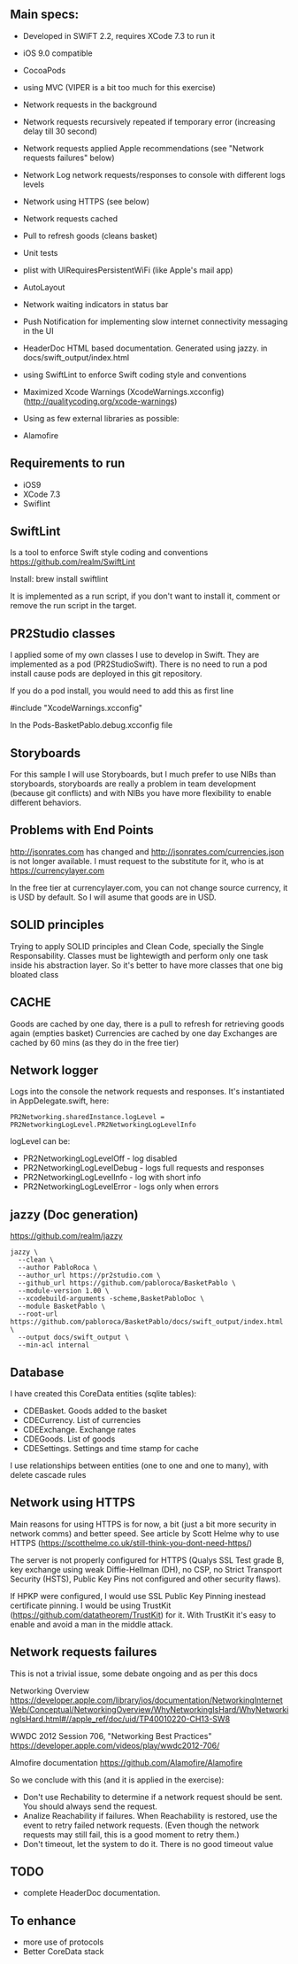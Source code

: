 
## Main specs:

* Developed in SWIFT 2.2, requires XCode 7.3 to run it
* iOS 9.0 compatible
* CocoaPods
* using MVC (VIPER is a bit too much for this exercise)
* Network requests in the background
* Network requests recursively repeated if temporary error (increasing delay till 30 second)
* Network requests applied Apple recommendations (see "Network requests failures" below)
* Network Log network requests/responses to console with different logs levels
* Network using HTTPS (see below)
* Network requests cached
* Pull to refresh goods (cleans basket)
* Unit tests
* plist with UIRequiresPersistentWiFi (like Apple's mail app)
* AutoLayout
* Network waiting indicators in status bar
* Push Notification for implementing slow internet connectivity messaging in the UI
* HeaderDoc HTML based documentation. Generated using jazzy. in docs/swift_output/index.html
* using SwiftLint to enforce Swift coding style and conventions
* Maximized Xcode Warnings (XcodeWarnings.xcconfig) (http://qualitycoding.org/xcode-warnings)
* Using as few external libraries as possible:

* Alamofire

## Requirements to run

* iOS9
* XCode 7.3
* Swiflint

## SwiftLint

Is a tool to enforce Swift style coding and conventions
https://github.com/realm/SwiftLint

Install: brew install swiftlint

It is implemented as a run script, if you don't want to install it, comment or remove the run script in the target.

## PR2Studio classes

I applied some of my own classes I use to develop in Swift. They are implemented as a pod (PR2StudioSwift). There is no need to run a pod install cause pods are deployed in this git repository.

If you do a pod install, you would need to add this as first line

#include "XcodeWarnings.xcconfig"

In the Pods-BasketPablo.debug.xcconfig file

## Storyboards

For this sample I will use Storyboards, but I much prefer to use NIBs than storyboards, storyboards are really a problem in team 
development (because git conflicts) and with NIBs you have more flexibility to enable different behaviors.

## Problems with End Points

http://jsonrates.com has changed and http://jsonrates.com/currencies.json is not longer available. I must request to the substitute for it, who is at https://currencylayer.com

In the free tier at currencylayer.com, you can not change source currency, it is USD by default. So I will asume that goods are in USD.

## SOLID principles

Trying to apply SOLID principles and Clean Code, specially the Single Responsability. Classes must be lightewigth and perform only one task inside his abstraction layer. So it's better to have more classes that one big bloated class

## CACHE

Goods are cached by one day, there is a pull to refresh for retrieving goods again (empties basket)
Currencies are cached by one day
Exchanges are cached by 60 mins (as they do in the free tier)

## Network logger

Logs into the console the network requests and responses. It's instantiated in AppDelegate.swift, here:

    PR2Networking.sharedInstance.logLevel = PR2NetworkingLogLevel.PR2NetworkingLogLevelInfo

logLevel can be:

* PR2NetworkingLogLevelOff - log disabled
* PR2NetworkingLogLevelDebug - logs full requests and responses
* PR2NetworkingLogLevelInfo - log with short info
* PR2NetworkingLogLevelError - logs only when errors

## jazzy (Doc generation)
https://github.com/realm/jazzy

    jazzy \
      --clean \
      --author PabloRoca \
      --author_url https://pr2studio.com \
      --github_url https://github.com/pabloroca/BasketPablo \
      --module-version 1.00 \
      --xcodebuild-arguments -scheme,BasketPabloDoc \
      --module BasketPablo \
      --root-url https://github.com/pabloroca/BasketPablo/docs/swift_output/index.html \
      --output docs/swift_output \
      --min-acl internal 


## Database

I have created this CoreData entities (sqlite tables):

* CDEBasket. Goods added to the basket
* CDECurrency. List of currencies
* CDEExchange. Exchange rates
* CDEGoods. List of goods
* CDESettings. Settings and time stamp for cache

I use relationships between entities (one to one and one to many), with delete cascade rules

## Network using HTTPS

Main reasons for using HTTPS is for now, a bit (just a bit more security in network comms) and better speed. See article by Scott Helme why to use HTTPS (https://scotthelme.co.uk/still-think-you-dont-need-https/)

The server is not properly configured for HTTPS (Qualys SSL Test grade B, key exchange using weak Diffie-Hellman (DH), no CSP, no Strict Transport Security (HSTS), Public Key Pins not configured and other security flaws).

If HPKP were configured, I would use SSL Public Key Pinning inestead certificate pinning. I would be using TrustKit (https://github.com/datatheorem/TrustKit) for it. With TrustKit it's easy to enable and avoid a man in the middle attack.

## Network requests failures

This is not a trivial issue, some debate ongoing and as per this docs

Networking Overview
https://developer.apple.com/library/ios/documentation/NetworkingInternetWeb/Conceptual/NetworkingOverview/WhyNetworkingIsHard/WhyNetworkingIsHard.html#//apple_ref/doc/uid/TP40010220-CH13-SW8

WWDC 2012 Session 706, "Networking Best Practices"
https://developer.apple.com/videos/play/wwdc2012-706/

Almofire documentation
https://github.com/Alamofire/Alamofire

So we conclude with this (and it is applied in the exercise):

* Don't use Rechability to determine if a network request should be sent. You should always send the request.
* Analize Reachability if failures. When Reachability is restored, use the event to retry failed network requests. (Even though the network requests may still fail, this is a good moment to retry them.)
* Don't timeout, let the system to do it. There is no good timeout value

## TODO

* complete HeaderDoc documentation.

## To enhance

* more use of protocols
* Better CoreData stack

